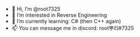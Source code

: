 - 👋 Hi, I’m @root7325
- 👀 I’m interested in Reverse Engineering
- 🌱 I’m currently learning: C# (then C++ again)
- 📫 You can message me in discord: root뿌리#7325

<!---
root3277/root3277 is a ✨ special ✨ repository because its `README.md` (this file) appears on your GitHub profile.
You can click the Preview link to take a look at your changes.
--->

